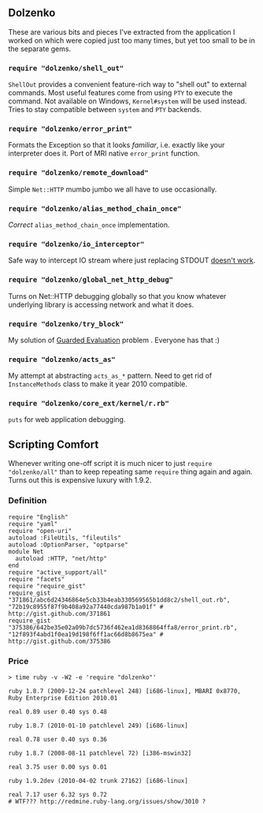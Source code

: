 ## Dolzenko

These are various bits and pieces I've extracted from the application I worked
on which were copied just too many times, but yet too small to be in the
separate gems. 

### `require "dolzenko/shell_out"`

`ShellOut` provides a convenient feature-rich way to "shell out" to external commands.
Most useful features come from using `PTY` to execute the command. Not available
on Windows, `Kernel#system` will be used instead. Tries to stay compatible
between `system` and `PTY` backends.

### `require "dolzenko/error_print"`

Formats the Exception so that it looks *familiar*, i.e. exactly like your
interpreter does it. Port of MRI native `error_print` function.

### `require "dolzenko/remote_download"`

Simple `Net::HTTP` mumbo jumbo we all have to use occasionally.

### `require "dolzenko/alias_method_chain_once"`

*Correct* `alias_method_chain_once` implementation.

### `require "dolzenko/io_interceptor"`

Safe way to intercept IO stream where just replacing STDOUT
[doesn't work](http://rubyforge.org/tracker/index.php?func=detail&aid=5217&group_id=426&atid=1698).


### `require "dolzenko/global_net_http_debug"`

Turns on Net::HTTP debugging globally so that you know whatever underlying
library is accessing network and what it does.

### `require "dolzenko/try_block"`

My solution of [Guarded Evaluation](http://weblog.raganwald.com/2008/01/objectandand-objectme-in-ruby.html)
problem . Everyone has that :)

### `require "dolzenko/acts_as"`

My attempt at abstracting `acts_as_*` pattern. Need to get rid of `InstanceMethods`
class to make it year 2010 compatible.

### `require "dolzenko/core_ext/kernel/r.rb"`

`puts` for web application debugging.


## Scripting Comfort

Whenever writing one-off script it is much nicer to just
`require "dolzenko/all"` than to keep repeating same `require` thing again and
again. Turns out this is expensive luxury with 1.9.2.

### Definition

    require "English"
    require "yaml"
    require "open-uri"
    autoload :FileUtils, "fileutils"
    autoload :OptionParser, "optparse"
    module Net
      autoload :HTTP, "net/http"
    end
    require "active_support/all"
    require "facets"
    require "require_gist"
    require_gist "371861/abc6d24346864e5cb33b4eab330569565b1dd8c2/shell_out.rb", "72b19c8955f87f9b408a92a77440cda987b1a01f" # http://gist.github.com/371861
    require_gist "375386/642be35e02a09b7dc5736f462ea1d8368864ffa8/error_print.rb", "12f893f4abd1f0ea19d198f6ff1ac66d8b8675ea" # http://gist.github.com/375386

### Price

    > time ruby -v -W2 -e 'require "dolzenko"'

    ruby 1.8.7 (2009-12-24 patchlevel 248) [i686-linux], MBARI 0x8770, Ruby Enterprise Edition 2010.01

    real 0.89 user 0.40 sys 0.48

    ruby 1.8.7 (2010-01-10 patchlevel 249) [i686-linux]

    real 0.78 user 0.40 sys 0.36

    ruby 1.8.7 (2008-08-11 patchlevel 72) [i386-mswin32]

    real 3.75 user 0.00 sys 0.01

    ruby 1.9.2dev (2010-04-02 trunk 27162) [i686-linux]

    real 7.17 user 6.32 sys 0.72 
    # WTF??? http://redmine.ruby-lang.org/issues/show/3010 ?
